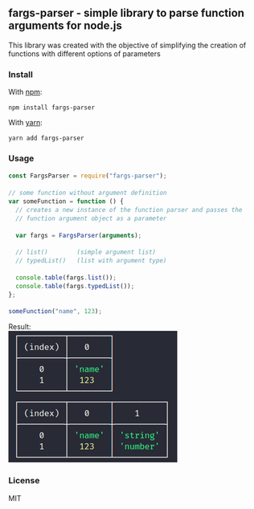 ## fargs-parser - simple library to parse function arguments for node.js

This library was created with the objective of simplifying the creation of functions with different options of parameters

### Install

With [npm](https://npmjs.org/):

```shell
npm install fargs-parser
```

With [yarn](https://yarnpkg.com/en/):

```shell
yarn add fargs-parser
```

### Usage

```js
const FargsParser = require("fargs-parser");

// some function without argument definition
var someFunction = function () {
  // creates a new instance of the function parser and passes the
  // function argument object as a parameter

  var fargs = FargsParser(arguments);

  // list()        (simple argument list)
  // typedList()   (list with argument type)

  console.table(fargs.list());
  console.table(fargs.typedList());
};

someFunction("name", 123);
```

<span> Result: </span> <br />
![example](https://raw.githubusercontent.com/vivianeflowt/fargs-parser/main/docs/example.png)

### License

MIT
